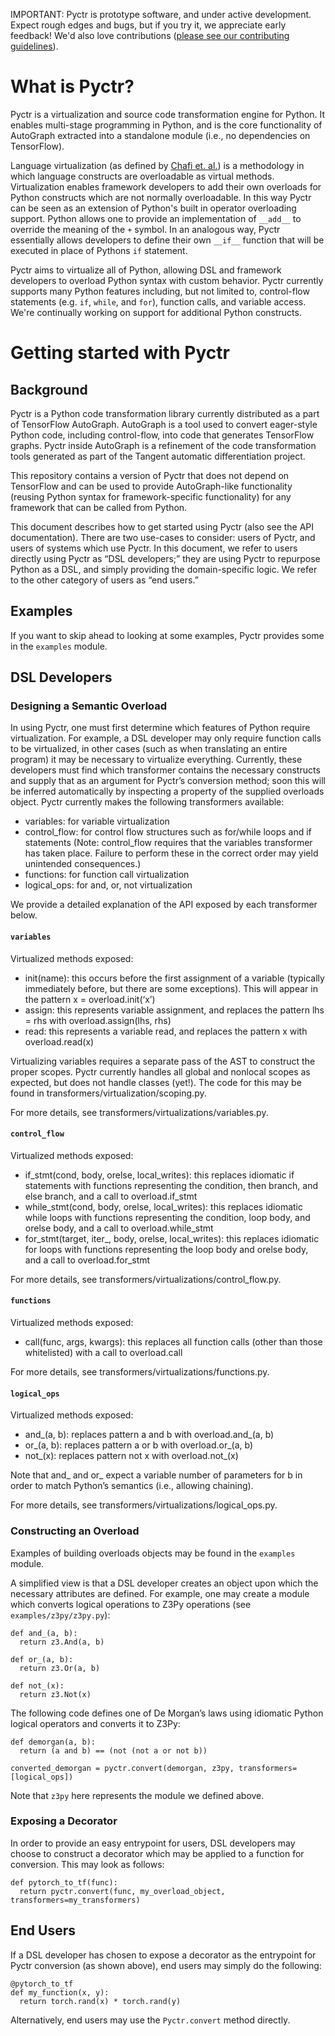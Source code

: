IMPORTANT: Pyctr is prototype software, and under active development. Expect rough
edges and bugs, but if you try it, we appreciate early feedback! We'd also love
contributions ([please see our contributing guidelines](CONTRIBUTING.md)).

# What is Pyctr?

Pyctr is a virtualization and source code transformation engine for Python. It
enables multi-stage
programming in Python, and is the core functionality of AutoGraph extracted into
a standalone module (i.e., no dependencies on TensorFlow).

Language virtualization (as defined by
[Chafi et. al.](https://dl.acm.org/citation.cfm?id=1869527))
is a methodology in which language constructs are overloadable as virtual
methods. Virtualization enables framework
developers to add their own overloads for Python constructs which are not
normally overloadable. In this way Pyctr can be seen as an extension of Python's
built in operator overloading support.
Python allows one to provide an implementation of `__add__`
to override the meaning of the `+` symbol. In an analogous way, Pyctr
essentially allows developers to define their own `__if__`
function that will be executed in place of Pythons `if` statement.

Pyctr aims to virtualize all of Python, allowing DSL and framework developers to
overload Python syntax with custom behavior. Pyctr currently supports many
Python features including, but not limited to,
control-flow statements (e.g. `if`, `while`, and `for`), function calls, and
variable access. We're continually working on support for additional Python
constructs.

# Getting started with Pyctr

## Background

Pyctr is a Python code transformation library currently distributed as a part of
TensorFlow AutoGraph. AutoGraph is a tool used to convert eager-style Python
code, including control-flow, into code that generates TensorFlow graphs. Pyctr
inside AutoGraph is a refinement of the code transformation tools generated as
part of the Tangent automatic differentiation project.

This repository contains a version of Pyctr that does not depend on TensorFlow
and can be used
to provide AutoGraph-like functionality (reusing Python syntax for
framework-specific functionality) for any framework that can be called from
Python.

This document describes how to get started using Pyctr (also see the API
documentation). There are two use-cases to consider: users of Pyctr, and users
of systems which use Pyctr. In this document, we refer to users directly using
Pyctr as “DSL developers;” they are using Pyctr to repurpose Python as a DSL,
and simply providing the domain-specific logic. We refer to the other category
of users as “end users.”

## Examples

If you want to skip ahead to looking at some examples, Pyctr provides some in
the `examples` module.

## DSL Developers

### Designing a Semantic Overload

In using Pyctr, one must first determine which features of Python require
virtualization. For example, a DSL developer may only require function calls to
be virtualized, in other cases (such as when translating an entire program) it
may be necessary to virtualize everything. Currently, these developers must find
which transformer contains the necessary constructs and supply that as an
argument for Pyctr’s conversion method; soon this will be inferred automatically
by inspecting a property of the supplied overloads object. Pyctr currently makes
the following transformers available:

* variables: for variable virtualization
* control_flow: for control flow structures such as for/while loops and if
  statements (Note: control_flow requires that the variables transformer has
  taken place. Failure to perform these in the correct order may yield
  unintended consequences.)
* functions: for function call virtualization
* logical_ops: for and, or, not virtualization

We provide a detailed explanation of the API exposed by each transformer below.

#### `variables`
Virtualized methods exposed:

* init(name): this occurs before the first assignment of a variable (typically
  immediately before, but there are some exceptions). This will appear in the
  pattern x = overload.init(‘x’)
* assign: this represents variable assignment, and replaces the pattern
  lhs = rhs with overload.assign(lhs, rhs)
* read: this represents a variable read, and replaces the pattern x with
  overload.read(x)

Virtualizing variables requires a separate pass of the AST to construct the
proper scopes. Pyctr currently handles all global and nonlocal scopes as
expected, but does not handle classes (yet!). The code for this may be found in
transformers/virtualization/scoping.py.

For more details, see transformers/virtualizations/variables.py.
#### `control_flow`
Virtualized methods exposed:

* if_stmt(cond, body, orelse, local_writes): this replaces idiomatic if
  statements with functions representing the condition, then branch, and else
  branch, and a call to overload.if_stmt
* while_stmt(cond, body, orelse, local_writes): this replaces idiomatic while
  loops with functions representing the condition, loop body, and orelse body,
  and a call to overload.while_stmt
* for_stmt(target, iter_, body, orelse, local_writes): this replaces idiomatic
  for loops with functions representing the loop body and orelse body, and a
  call to overload.for_stmt

For more details, see transformers/virtualizations/control_flow.py.

#### `functions`
Virtualized methods exposed:

* call(func, args, kwargs): this replaces all function calls (other than those
  whitelisted) with a call to overload.call

For more details, see transformers/virtualizations/functions.py.

#### `logical_ops`
Virtualized methods exposed:

* and_(a, b): replaces pattern a and b with overload.and_(a, b)
* or_(a, b): replaces pattern a or b with overload.or_(a, b)
* not_(x): replaces pattern not x with overload.not_(x)

Note that and_ and or_ expect a variable number of parameters for b in order to
match Python’s semantics (i.e., allowing chaining).

For more details, see transformers/virtualizations/logical_ops.py.

### Constructing an Overload
Examples of building overloads objects may be found in the `examples` module.

A simplified view is that a DSL developer creates an object upon which the
necessary attributes are defined. For example, one may create a module which
converts logical operations to Z3Py operations (see `examples/z3py/z3py.py`):

```
def and_(a, b):
  return z3.And(a, b)
```

```
def or_(a, b):
  return z3.Or(a, b)
```

```
def not_(x):
  return z3.Not(x)
```

The following code defines one of De Morgan’s laws using idiomatic Python
logical operators and converts it to Z3Py:

```
def demorgan(a, b):
  return (a and b) == (not (not a or not b))
```

```
converted_demorgan = pyctr.convert(demorgan, z3py, transformers=[logical_ops])
```

Note that `z3py` here represents the module we defined above.

### Exposing a Decorator
In order to provide an easy entrypoint for users, DSL developers may choose to
construct a decorator which may be applied to a function for conversion. This
may look as follows:

```
def pytorch_to_tf(func):
  return pyctr.convert(func, my_overload_object, transformers=my_transformers)
```

## End Users
If a DSL developer has chosen to expose a decorator as the entrypoint for Pyctr
conversion (as shown above), end users may simply do the following:

```
@pytorch_to_tf
def my_function(x, y):
  return torch.rand(x) * torch.rand(y)
```

Alternatively, end users may use the `Pyctr.convert` method directly.
